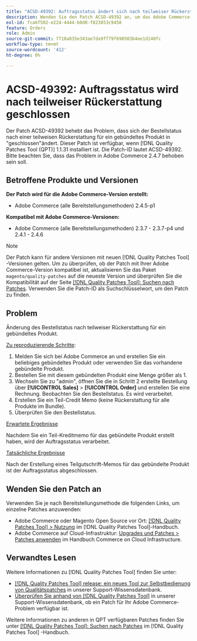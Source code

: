 ```yaml
---
title: "ACSD-49392: Auftragsstatus ändert sich nach teilweiser Rückerstattung zu schließen"
description: Wenden Sie den Patch ACSD-49392 an, um das Adobe Commerce-Problem zu beheben, bei dem der Auftragsstatus nach einer teilweisen Rückerstattung für ein gebündeltes Produkt zu "geschlossen"geändert wird.
exl-id: fca6f502-e224-4444-b0d0-f823853c9458
feature: Orders
role: Admin
source-git-commit: 7718a835e343ae7da9ff79f690503b4ee1d140fc
workflow-type: tm+mt
source-wordcount: '412'
ht-degree: 0%

---
```


# ACSD-49392: Auftragsstatus wird nach teilweiser Rückerstattung geschlossen

Der Patch ACSD-49392 behebt das Problem, dass sich der Bestellstatus nach einer teilweisen Rückerstattung für ein gebündeltes Produkt in &quot;geschlossen&quot;ändert. Dieser Patch ist verfügbar, wenn [!DNL Quality Patches Tool (QPT)] 1.1.31 installiert ist. Die Patch-ID lautet ACSD-49392. Bitte beachten Sie, dass das Problem in Adobe Commerce 2.4.7 behoben sein soll.

## Betroffene Produkte und Versionen

**Der Patch wird für die Adobe Commerce-Version erstellt:**

* Adobe Commerce (alle Bereitstellungsmethoden) 2.4.5-p1

**Kompatibel mit Adobe Commerce-Versionen:**

* Adobe Commerce (alle Bereitstellungsmethoden) 2.3.7 - 2.3.7-p4 und 2.4.1 - 2.4.6

>[!NOTE]
>
>Der Patch kann für andere Versionen mit neuen [!DNL Quality Patches Tool] -Versionen gelten. Um zu überprüfen, ob der Patch mit Ihrer Adobe Commerce-Version kompatibel ist, aktualisieren Sie das Paket `magento/quality-patches` auf die neueste Version und überprüfen Sie die Kompatibilität auf der Seite [[!DNL Quality Patches Tool]: Suchen nach Patches](https://experienceleague.adobe.com/tools/commerce-quality-patches/index.html). Verwenden Sie die Patch-ID als Suchschlüsselwort, um den Patch zu finden.

## Problem

Änderung des Bestellstatus nach teilweiser Rückerstattung für ein gebündeltes Produkt.

<u>Zu reproduzierende Schritte</u>:

1. Melden Sie sich bei Adobe Commerce an und erstellen Sie ein beliebiges gebündeltes Produkt oder verwenden Sie das vorhandene gebündelte Produkt.
1. Bestellen Sie mit diesem gebündelten Produkt eine Menge größer als 1.
1. Wechseln Sie zu &quot;admin&quot;, öffnen Sie die in Schritt 2 erstellte Bestellung über **[!UICONTROL Sales]** > **[!UICONTROL Order]** und erstellen Sie eine Rechnung. Beobachten Sie den Bestellstatus. Es wird verarbeitet.
1. Erstellen Sie ein Teil-Credit Memo (keine Rückerstattung für alle Produkte im Bundle).
1. Überprüfen Sie den Bestellstatus.

<u>Erwartete Ergebnisse</u>

Nachdem Sie ein Teil-Kreditmemo für das gebündelte Produkt erstellt haben, wird der Auftragsstatus verarbeitet.

<u>Tatsächliche Ergebnisse</u>

Nach der Erstellung eines Teilgutschrift-Memos für das gebündelte Produkt ist der Auftragsstatus abgeschlossen.

## Wenden Sie den Patch an

Verwenden Sie je nach Bereitstellungsmethode die folgenden Links, um einzelne Patches anzuwenden:

* Adobe Commerce oder Magento Open Source vor Ort: [[!DNL Quality Patches Tool] > Nutzung](https://experienceleague.adobe.com/docs/commerce-operations/tools/quality-patches-tool/usage.html) im [!DNL Quality Patches Tool]-Handbuch.
* Adobe Commerce auf Cloud-Infrastruktur: [Upgrades und Patches > Patches anwenden](https://experienceleague.adobe.com/docs/commerce-cloud-service/user-guide/develop/upgrade/apply-patches.html) im Handbuch Commerce on Cloud Infrastructure.

## Verwandtes Lesen

Weitere Informationen zu [!DNL Quality Patches Tool] finden Sie unter:

* [[!DNL Quality Patches Tool] release: ein neues Tool zur Selbstbedienung von Qualitätspatches](/help/announcements/adobe-commerce-announcements/magento-quality-patches-released-new-tool-to-self-serve-quality-patches.md) in unserer Support-Wissensdatenbank.
* [Überprüfen Sie anhand von  [!DNL Quality Patches Tool]](/help/support-tools/patches-available-in-qpt-tool/check-patch-for-magento-issue-with-magento-quality-patches.md) in unserer Support-Wissensdatenbank, ob ein Patch für Ihr Adobe Commerce-Problem verfügbar ist.

Weitere Informationen zu anderen in QPT verfügbaren Patches finden Sie unter [[!DNL Quality Patches Tool]: Suchen nach Patches](https://experienceleague.adobe.com/tools/commerce-quality-patches/index.html) im [!DNL Quality Patches Tool] -Handbuch.
